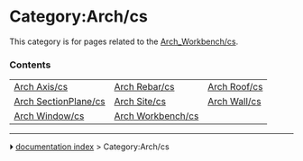 # Category:Arch/cs
This category is for pages related to the [Arch_Workbench/cs](Arch_Workbench/cs.md).

### Contents

|     |     |     |
| --- | --- | --- |
| [Arch Axis/cs](Arch_Axis/cs.md) | [Arch Rebar/cs](Arch_Rebar/cs.md) | [Arch Roof/cs](Arch_Roof/cs.md) |
| [Arch SectionPlane/cs](Arch_SectionPlane/cs.md) | [Arch Site/cs](Arch_Site/cs.md) | [Arch Wall/cs](Arch_Wall/cs.md) |
| [Arch Window/cs](Arch_Window/cs.md) | [Arch Workbench/cs](Arch_Workbench/cs.md) |



---
⏵ [documentation index](../README.md) > Category:Arch/cs
